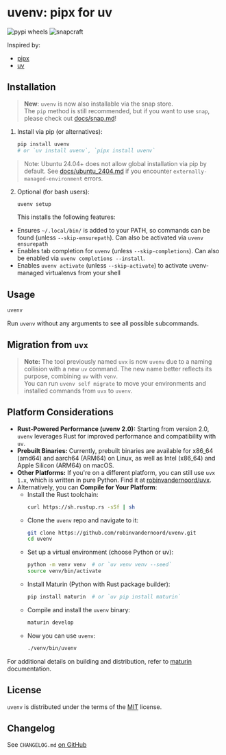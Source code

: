 # uvenv: pipx for uv

![pypi wheels](https://github.com/robinvandernoord/uvenv/actions/workflows/pypi.yml/badge.svg)
![snapcraft](https://github.com/robinvandernoord/uvenv/actions/workflows/snap.yml/badge.svg)


Inspired by:

- [pipx](https://github.com/pypa/pipx)
- [uv](https://github.com/astral-sh/uv)

## Installation

> **New**: `uvenv` is now also installable via the snap store.  
> The `pip` method is still recommended, but if you want to use `snap`, please check out [docs/snap.md](./docs/snap.md)!

1. Install via pip (or alternatives):
    ```bash
    pip install uvenv  
   # or `uv install uvenv`, `pipx install uvenv`
    ```

> Note: Ubuntu 24.04+ does not allow global installation via pip by default. 
> See [docs/ubuntu_2404.md](./docs/ubuntu_2404.md) if you encounter `externally-managed-environment` errors.

2. Optional (for bash users):
      ```bash
      uvenv setup
      ```

   This installs the following features:

- Ensures `~/.local/bin/` is added to your PATH, so commands can be found (unless `--skip-ensurepath`). Can also be
  activated via `uvenv ensurepath`
- Enables tab completion for `uvenv` (unless `--skip-completions`). Can also be enabled
  via `uvenv completions --install`.
- Enables `uvenv activate` (unless `--skip-activate`) to activate uvenv-managed virtualenvs from your shell

## Usage

```bash
uvenv
```

Run `uvenv` without any arguments to see all possible subcommands.

## Migration from `uvx`
> **Note:** The tool previously named `uvx` is now `uvenv` due to a naming collision with a new `uv` command. The new name
> better reflects its purpose, combining `uv` with `venv`.  
> You can run `uvenv self migrate` to move your environments and installed commands from `uvx` to `uvenv`.


## Platform Considerations

- **Rust-Powered Performance (uvenv 2.0):** Starting from version 2.0, `uvenv` leverages Rust for improved performance
  and
  compatibility with `uv`.
- **Prebuilt Binaries:** Currently, prebuilt binaries are available for x86_64 (amd64) and aarch64 (ARM64) on Linux, as well as Intel (x86_64) and Apple Silicon (ARM64) on macOS.
- **Other Platforms:** If you're on a different platform, you can still use `uvx 1.x`, which is written in pure
  Python.
  Find it at [robinvandernoord/uvx](https://github.com/robinvandernoord/uvx).
- Alternatively, you can **Compile for Your Platform**:
    - Install the Rust toolchain:
        ```bash
        curl https://sh.rustup.rs -sSf | sh
        ```
    - Clone the `uvenv` repo and navigate to it:
        ```bash
        git clone https://github.com/robinvandernoord/uvenv.git
        cd uvenv
        ```
    - Set up a virtual environment (choose Python or uv):
        ```bash
        python -m venv venv  # or `uv venv venv --seed`
        source venv/bin/activate
        ```
    - Install Maturin (Python with Rust package builder):
        ```bash
        pip install maturin  # or `uv pip install maturin`
        ```
    - Compile and install the `uvenv` binary:
        ```bash
        maturin develop
        ```
    - Now you can use `uvenv`:
        ```bash
        ./venv/bin/uvenv
        ```

For additional details on building and distribution, refer to [maturin](https://www.maturin.rs/distribution)
documentation.


## License

`uvenv` is distributed under the terms of the [MIT](https://spdx.org/licenses/MIT.html) license.

## Changelog


See `CHANGELOG.md` [on GitHub](https://github.com/robinvandernoord/uvenv/blob/master/CHANGELOG.md)
